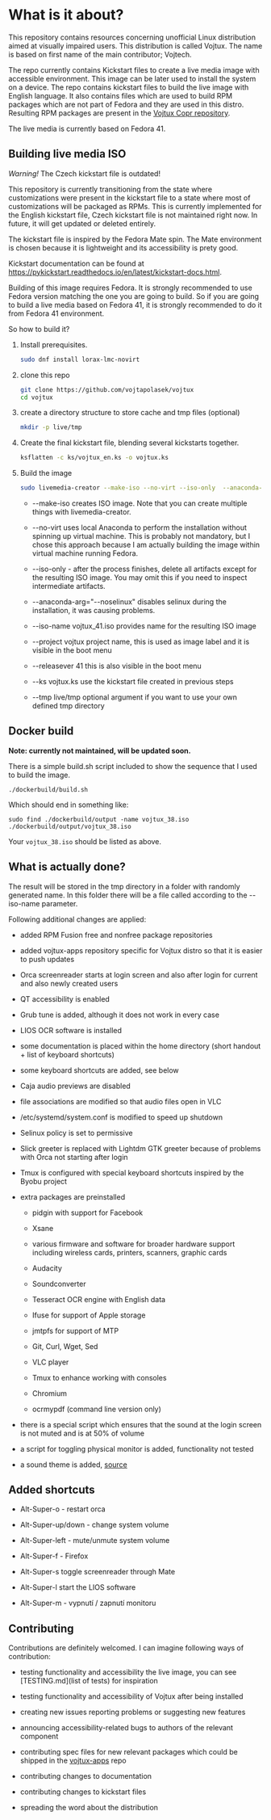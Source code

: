 # What is it about?

This repository contains resources concerning unofficial Linux distribution aimed at visually impaired users.
This distribution is called Vojtux.
The name is based on first name of the main contributor; Vojtech.

The repo currently contains Kickstart files to create a live media image with accessible environment.
This image can be later used to install the system on a device.
The repo contains kickstart files to build the live image with English language.
It also contains  files which are used to build RPM packages which are not part of Fedora and they are used in this distro.
Resulting RPM packages are present in the [Vojtux Copr repository](https://copr.fedorainfracloud.org/coprs/tyrylu/vojtux-apps/).

The live media is currently based on Fedora 41.

## Building live media ISO

*Warning!* The Czech kickstart file is outdated!

This repository is currently transitioning from the state where customizations were present in the kickstart file to a state where most of customizations will be packaged as RPMs.
This is currently implemented for the English kickstart file, Czech kickstart file is not maintained right now.
In future, it will get updated or deleted entirely.

The kickstart file is inspired by the Fedora Mate spin.
The Mate environment is chosen because it is lightweight and its accessibility is prety good.

Kickstart documentation can be found at <https://pykickstart.readthedocs.io/en/latest/kickstart-docs.html>.

Building of this image requires Fedora.
It is strongly recommended to use Fedora version matching the one you are going to build.
So if you are going to build a live media based on Fedora 41, it is strongly recommended to do it from Fedora 41 environment.

So how to build it?

1. Install prerequisites.

    ```bash
    sudo dnf install lorax-lmc-novirt
    ```

2. clone this repo

    ```bash
    git clone https://github.com/vojtapolasek/vojtux
    cd vojtux
    ```

3. create a directory structure to store cache and tmp files (optional)

    ```bash
    mkdir -p live/tmp
    ```

4. Create the final kickstart file, blending several kickstarts together.

    ```bash
    ksflatten -c ks/vojtux_en.ks -o vojtux.ks
    ```

5. Build the image

    ```bash
    sudo livemedia-creator --make-iso --no-virt --iso-only  --anaconda-arg="--noselinux" --iso-name vojtux_41.iso --project vojtux --releasever 41 --ks <output_kickstart_file.ks> --tmp live/tmp
    ```

    - --make-iso creates ISO image. Note that you can create multiple things with livemedia-creator.

    - --no-virt uses local Anaconda to perform the installation without spinning up virtual machine. This is probably not mandatory, but I chose this approach because I am actually building the image within virtual machine running Fedora.

    - --iso-only - after the process finishes, delete all artifacts except for the resulting ISO image. You may omit this if you need to inspect intermediate artifacts.

    - --anaconda-arg="--noselinux" disables selinux during the installation, it was causing problems.

    - --iso-name vojtux_41.iso provides name for the resulting ISO image

    - --project vojtux project name, this is used as image label and it is visible in the boot menu

    - --releasever 41 this is also visible in the boot menu

    - --ks vojtux.ks use the kickstart file created in previous steps

    - --tmp live/tmp optional argument if you want to use your own defined tmp directory

## Docker build

**Note: currently not maintained, will be updated soon.**

There is a simple build.sh script included to show the sequence that I used to build the image.

```
./dockerbuild/build.sh
```

Which should end in something like:

```
sudo find ./dockerbuild/output -name vojtux_38.iso
./dockerbuild/output/vojtux_38.iso
```

Your `vojtux_38.iso` should be listed as above.

## What is actually done?

The result will be stored in the tmp directory in a folder with randomly generated name.
In this folder there will be a file called according to the --iso-name parameter.

Following additional changes are applied:

- added RPM Fusion free and nonfree package repositories

- added vojtux-apps repository specific for Vojtux distro so that it is easier to push updates

- Orca screenreader starts at login screen and also after login for current and also newly created users

- QT accessibility is enabled

- Grub tune is added, although it does not work in every case

- LIOS OCR software is installed

- some documentation is placed within the home directory (short handout + list of keyboard shortcuts)

- some keyboard shortcuts are added, see below

- Caja audio previews are disabled

- file associations are modified so that audio files open in VLC

- /etc/systemd/system.conf is modified to speed up shutdown

- Selinux policy is set to permissive

- Slick greeter is replaced with Lightdm GTK greeter because of problems with Orca not starting after login

- Tmux is configured with special keyboard shortcuts inspired by the Byobu project

- extra packages are preinstalled

    - pidgin with support for Facebook

    - Xsane

    - various firmware and software for broader hardware support including wireless cards, printers, scanners, graphic cards

    - Audacity

    - Soundconverter

    - Tesseract OCR engine with English data

    - Ifuse for support of Apple storage

    - jmtpfs for support of MTP

    - Git, Curl, Wget, Sed

    - VLC player

    - Tmux to enhance working with consoles

    - Chromium

    - ocrmypdf (command line version only)

- there is a special script which ensures that the sound at the login screen is not muted and is at 50% of volume

- a script for toggling physical monitor is added, functionality not tested

- a sound theme is added, [source](https://github.com/coffeeking/Linux-a11y-sound-theme)

## Added shortcuts

- Alt-Super-o - restart orca

- Alt-Super-up/down - change system volume

- Alt-Super-left - mute/unmute system volume

- Alt-Super-f - Firefox

- Alt-Super-s toggle screenreader through Mate

- Alt-Super-l start the LIOS software

- Alt-Super-m - vypnutí / zapnutí monitoru

## Contributing

Contributions are definitely welcomed. I can imagine following ways of contribution:

- testing functionality and accessibility the live image, you can see [TESTING.md](list of tests) for inspiration

- testing functionality and accessibility of Vojtux after being installed

- creating new issues reporting problems or suggesting new features

- announcing accessibility-related bugs to authors of the relevant component

- contributing spec files for new relevant packages which could be shipped in the [vojtux-apps](https://copr.fedorainfracloud.org/coprs/tyrylu/vojtux-apps/) repo

- contributing changes to documentation

- contributing changes to kickstart files

- spreading the word about the distribution
